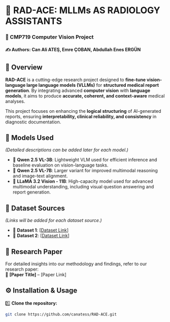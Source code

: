 # 🏥 RAD-ACE: MLLMs AS RADIOLOGY ASSISTANTS

### 📌 CMP719 Computer Vision Project  
#### ✍️ Authors: **Can Ali ATEŞ, Emre ÇOBAN, Abdullah Enes ERGÜN**  

## 🧐 Overview  
**RAD-ACE** is a cutting-edge research project designed to **fine-tune vision-language large language models (VLLMs)** for **structured medical report generation**. By integrating advanced **computer vision** with **language models**, it aims to produce **accurate, coherent, and context-aware** medical analyses.  

This project focuses on enhancing the **logical structuring** of AI-generated reports, ensuring **interpretability, clinical reliability, and consistency** in diagnostic documentation.  

## 🧠 Models Used  
_(Detailed descriptions can be added later for each model.)_  
- 🔹 **Qwen 2.5 VL-3B**: Lightweight VLM used for efficient inference and baseline evaluation on vision-language tasks.  
- 🔹 **Qwen 2.5 VL-7B**: Larger variant for improved multimodal reasoning and image-text alignment. 
- 🔹 **LLaMA 3.2 Vision - 11B**: High-capacity model used for advanced multimodal understanding, including visual question answering and report generation. 

## 📂 Dataset Sources  
_(Links will be added for each dataset source.)_  
- 🔗 **Dataset 1**: [[Dataset Link](https://huggingface.co/datasets/FreedomIntelligence/PubMedVision)]  
- 🔗 **Dataset 2**: [[Dataset Link](https://huggingface.co/datasets/flaviagiammarino/vqa-rad)]  

## 📄 Research Paper  
For detailed insights into our methodology and findings, refer to our research paper:  
📌 **[Paper Title]** – [Paper Link]  

## ⚙️ Installation & Usage  
1️⃣ **Clone the repository:**  
   ```bash
   git clone https://github.com/canatess/RAD-ACE.git
